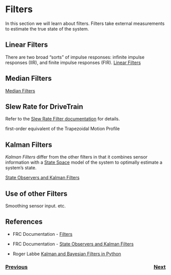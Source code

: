 # Filters
In this section we will learn about filters.  Filters take external measurements to estimate the true state of the system. 

## Linear Filters 
There are two broad “sorts” of impulse responses: infinite impulse responses (IIR), and finite impulse responses (FIR).
[Linear Filters](https://docs.wpilib.org/en/stable/docs/software/advanced-controls/filters/linear-filter.html#linear-filters)

## Median Filters
[Median Filters](https://docs.wpilib.org/en/stable/docs/software/advanced-controls/filters/median-filter.html#median-filter)


## Slew Rate for DriveTrain
Refer to the [Slew Rate Filter documentation](https://docs.wpilib.org/en/latest/docs/software/advanced-controls/filters/slew-rate-limiter.html) for details.

first-order equivalent of the Trapezoidal Motion Profile

## Kalman Filters
*Kalman Filters* differ from the other filters in that it combines sensor information with a [State Space](../Concepts/stateSpace) model of the system to optimally estimate a system’s state.

[State Observers and Kalman Filters](https://docs.wpilib.org/en/stable/docs/software/advanced-controls/state-space/state-space-observers.html)

## Use of other Filters
Smoothing sensor input. etc.

## References
- FRC Documentation - [Filters](https://docs.wpilib.org/en/latest/docs/software/advanced-controls/filters/index.html#)

- FRC Documentation - [State Observers and Kalman Filters](https://docs.wpilib.org/en/stable/docs/software/advanced-controls/state-space/state-space-observers.html)

- Roger Labbe [Kalman and Bayesian Filters in Python](https://github.com/rlabbe/Kalman-and-Bayesian-Filters-in-Python)


<h3><span style="float:left">
<a href="romiArm">Previous</a></span>
<span style="float:right">
<a href="romiColorSensor">Next</a></span></h3>